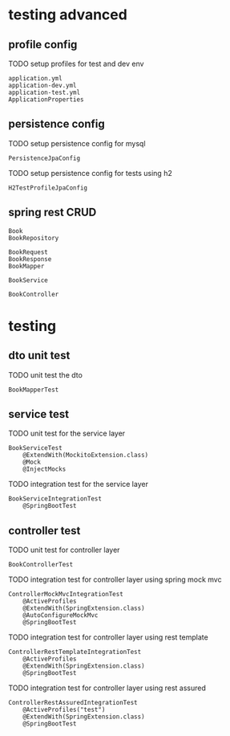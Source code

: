 # testing advanced

## profile config

TODO setup profiles for test and dev env

    application.yml
    application-dev.yml
    application-test.yml
    ApplicationProperties

## persistence config

TODO setup persistence config for mysql

    PersistenceJpaConfig

TODO setup persistence config for tests using h2

    H2TestProfileJpaConfig

## spring rest CRUD

    Book
    BookRepository
    
    BookRequest
    BookResponse
    BookMapper

    BookService
    
    BookController

# testing

## dto unit test

TODO unit test the dto

    BookMapperTest

## service test

TODO unit test for the service layer

    BookServiceTest
        @ExtendWith(MockitoExtension.class)
        @Mock
        @InjectMocks

TODO integration test for the service layer

    BookServiceIntegrationTest
        @SpringBootTest

## controller test

TODO unit test for controller layer

    BookControllerTest

TODO integration test for controller layer using spring mock mvc

    ControllerMockMvcIntegrationTest
        @ActiveProfiles
        @ExtendWith(SpringExtension.class)
        @AutoConfigureMockMvc
        @SpringBootTest

TODO integration test for controller layer using rest template

    ControllerRestTemplateIntegrationTest
        @ActiveProfiles
        @ExtendWith(SpringExtension.class)
        @SpringBootTest

TODO integration test for controller layer using rest assured

    ControllerRestAssuredIntegrationTest
        @ActiveProfiles("test")
        @ExtendWith(SpringExtension.class)
        @SpringBootTest